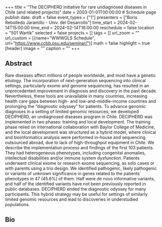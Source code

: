 +++
title = "The DECIPHERD initiative for rare undiagnosed diseases in Chile (and related projects)"
date = 2003-01-01T00:00:00  # Schedule page publish date.
draft = false
event_types = ["1"]
presenters = ["Boris Rebolledo Jaramillo - Univ. del Desarrollo"]
time_start = 2024-02-14T15:00:00
time_end = 2024-02-14T16:00:00
reschedule = false
location = "501 Wartik"
selected = false
projects = []
tags = []
url_zoom = ""
url_custom = [{name="WWWGLS Schedule", url="https://www.ccbb.psu.edu/seminar/"}]
math = false
highlight = true
[header]
image = ""
caption = ""
+++

## Abstract
Rare diseases affect millions of people worldwide, and most have a genetic etiology. The incorporation of next-generation sequencing into clinical settings, particularly exome and genome sequencing, has resulted in an unprecedented improvement in diagnosis and discovery in the past decade. Nevertheless, these tools are unavailable in many countries, increasing health care gaps between high- and low-and-middle-income countries and prolonging the “diagnostic odyssey” for patients. To advance genomic diagnoses in a setting of limited genomic resources, we developed DECIPHERD, an undiagnosed diseases program in Chile. DECIPHERD was implemented in two phases: training and local development. The training phase relied on international collaboration with Baylor College of Medicine, and the local development was structured as a hybrid model, where clinical and bioinformatics analysis were performed in-house and sequencing outsourced abroad, due to lack of high-throughput equipment in Chile. We describe the implementation process and findings of the first 103 patients. They had heterogeneous phenotypes, including congenital anomalies, intellectual disabilities and/or immune system dysfunction. Patients underwent clinical exome or research exome sequencing, as solo cases or with parents using a trio design. We identified pathogenic, likely pathogenic or variants of unknown significance in genes related to the patients´ phenotypes in 47 (45.6%) of them. Half were de novo informative variants, and half of the identified variants have not been previously reported in public databases. DECIPHERD ended the diagnostic odyssey for many participants. This hybrid strategy may be useful for settings of similarly limited genomic resources and lead to discoveries in understudied populations.


## Bio


